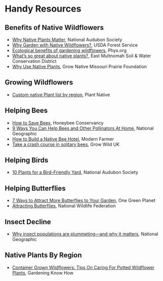 # Handy Resources

## Benefits of Native Wildflowers
* [Why Native Plants Matter](https://www.audubon.org/content/why-native-plants-matter), National Audubon Society
* [Why Garden with Native Wildflowers?](https://www.fs.fed.us/wildflowers/Native_Plant_Materials/Native_Gardening/index.shtml), USDA Forest Service
* [Ecological benefits of gardening wildflowers](https://phys.org/news/2014-05-ecological-benefits-gardening-wildflowers.html), Phys.org
* [What’s so great about native plants?](https://emswcd.org/native-plants/native-plant-benefits/), East Multnomah Soil & Water
Conservation District
* [Why Use Native Plants](http://grownative.org/why-use-native-plants/), Grow Native Missouri Prairie Foundation  

## Growing Wildflowers
* [Custom native Plant list by region](http://www.plantnative.org), Plant Native 

## Helping Bees
* [How to Save Bees](https://thehoneybeeconservancy.org/how-to-save-the-bees/), Honeybee Conservancy
* [9 Ways You Can Help Bees and Other Pollinators At Home](https://news.nationalgeographic.com/2015/05/150524-bees-pollinators-animals-science-gardens-plants/), National Geographic
* [How to Build a Native Bee Hotel](https://modernfarmer.com/2017/02/build-native-bee-hotel/), Modern Farmer
* [Take a crash course in solitary bees](https://www.growwilduk.com/wildflowers/bees-pollinators/take-crash-course-solitary-bees), Grow Wild UK

## Helping Birds
* [10 Plants for a Bird-Friendly Yard](https://www.audubon.org/news/10-plants-bird-friendly-yard), National Audubon Society

## Helping Butterflies
* [7 Ways to Attract More Butterflies to Your Garden](https://www.onegreenplanet.org/lifestyle/attract-more-butterflies-to-your-garden-and-save-them-from-extinction/), One Green Planet
* [Attracting Butterflies](https://www.nwf.org/Garden-for-Wildlife/Wildlife/Attracting-Butterflies), National Wildlife Federation 

## Insect Decline
* [Why insect populations are plummeting—and why it matters](https://www.nationalgeographic.com/animals/2019/02/why-insect-populations-are-plummeting-and-why-it-matters/), National Geographic

## Native Plants By Region 
* [Container Grown Wildflowers: Tips On Caring For Potted Wildflower Plants](https://www.gardeningknowhow.com/ornamental/flowers/fgen/container-grown-wildflowers.htm), Gardening Know How
